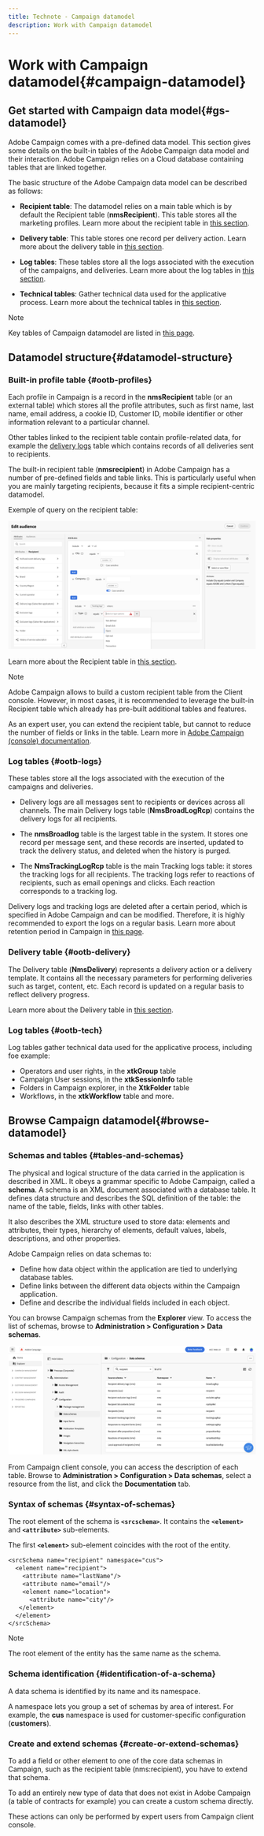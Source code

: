 ```yaml
---
title: Technote - Campaign datamodel
description: Work with Campaign datamodel 
---
```

# Work with Campaign datamodel{#campaign-datamodel}

## Get started with Campaign data model{#gs-datamodel}

Adobe Campaign comes with a pre-defined data model. This section gives some details on the built-in tables of the Adobe Campaign data model and their interaction. Adobe Campaign relies on a Cloud database containing tables that are linked together.

The basic structure of the Adobe Campaign data model can be described as follows:

* **Recipient table**: The datamodel relies on a main table which is by default the Recipient table (**nmsRecipient**). This table stores all the marketing profiles. Learn more about the recipient table in [this section](#ootb-profiles).

* **Delivery table**: This table stores one record per delivery action. Learn more about the delivery table in [this section](#ootb-delivery).

* **Log tables**: These tables store all the logs associated with the execution of the campaigns, and deliveries. Learn more about the log tables in [this section](#ootb-logs).

* **Technical tables**: Gather technical data used for the applicative process. Learn more about the technical tables in [this section](#ootb-tech).


>[!NOTE]
>
> Key tables of Campaign datamodel are listed in [this page](datamodel-tables.md).

## Datamodel structure{#datamodel-structure}

### Built-in profile table {#ootb-profiles}

Each profile in Campaign is a record in the **nmsRecipient** table (or an external table) which stores all the profile attributes, such as first name, last name, email address, a cookie ID, Customer ID, mobile identifier or other information relevant to a particular channel. 

Other tables linked to the recipient table contain profile-related data, for example the [delivery logs](#ootb-logs) table which contains records of all deliveries sent to recipients.

The built-in recipient table (**nmsrecipient**) in Adobe Campaign has a number of pre-defined fields and table links. This is particularly useful when you are mainly targeting recipients, because it fits a simple recipient-centric datamodel.

Exemple of query on the recipient table:

![](assets/recipient-query-sample.png)


Learn more about the Recipient table in [this section](datamodel-tables.md#nmsdelivery).


>[!NOTE]
>
> Adobe Campaign allows to build a custom recipient table from the Client console. However, in most cases, it is recommended to leverage the built-in Recipient table which already has pre-built additional tables and features.
>
> As an expert user, you can extend the recipient table, but cannot to reduce the number of fields or links in the table. Learn more in [Adobe Campaign (console) documentation](https://experienceleague.adobe.com/docs/campaign/campaign-v8/developer/shemas-forms/extend-schema.html).


### Log tables {#ootb-logs}

These tables store all the logs associated with the execution of the campaigns and deliveries.

* Delivery logs are all messages sent to recipients or devices across all channels. The main Delivery logs table (**NmsBroadLogRcp**) contains the delivery logs for all recipients.

* The **nmsBroadlog** table is the largest table in the system. It stores one record per message sent, and these records are inserted, updated to track the delivery status, and deleted when the history is purged.

* The **NmsTrackingLogRcp** table is the main Tracking logs table: it stores the tracking logs for all recipients. The tracking logs refer to reactions of recipients, such as email openings and clicks. Each reaction corresponds to a tracking log.
    
Delivery logs and tracking logs are deleted after a certain period, which is specified in Adobe Campaign and can be modified. Therefore, it is highly recommended to export the logs on a regular basis. Learn more about retention period in Campaign in [this page](retention.md).

### Delivery table {#ootb-delivery}

The Delivery table (**NmsDelivery**) represents a delivery action or a delivery template. It contains all the necessary parameters for performing deliveries such as target, content, etc. Each record is updated on a regular basis to reflect delivery progress.

Learn more about the Delivery table in [this section](datamodel-tables.md#NmsDelivery).

### Log tables {#ootb-tech}

Log tables gather technical data used for the applicative process, including foe example:

* Operators and user rights, in the **xtkGroup** table
* Campaign User sessions, in the **xtkSessionInfo** table
* Folders in Campaign explorer, in the **XtkFolder** table
* Workflows, in the **xtkWorkflow** table
  and more.

## Browse Campaign datamodel{#browse-datamodel}

### Schemas and tables {#tables-and-schemas}

The physical and logical structure of the data carried in the application is described in XML. It obeys a grammar specific to Adobe Campaign, called a **schema**. A schema is an XML document associated with a database table. It defines data structure and describes the SQL definition of the table: the name of the table, fields, links with other tables.

It also describes the XML structure used to store data: elements and attributes, their types, hierarchy of elements, default values, labels, descriptions, and other properties.

Adobe Campaign relies on data schemas to:

* Define how data object within the application are tied to underlying database tables.
* Define links between the different data objects within the Campaign application.
* Define and describe the individual fields included in each object.

You can browse Campaign schemas from the **Explorer** view. To access the list of schemas, browse to **Administration > Configuration > Data schemas**.

![](assets/data-schemas.png)

From Campaign client console, you can access the description of each table. Browse to **Administration > Configuration > Data schemas**, select a resource from the list, and click the **Documentation** tab.

### Syntax of schemas {#syntax-of-schemas}

The root element of the schema is **`<srcschema>`**. It contains the **`<element>`** and **`<attribute>`** sub-elements.

The first **`<element>`** sub-element coincides with the root of the entity.

```
<srcSchema name="recipient" namespace="cus">
  <element name="recipient">  
    <attribute name="lastName"/>
    <attribute name="email"/>
    <element name="location">
      <attribute name="city"/>
   </element>
  </element>
</srcSchema>
```

>[!NOTE]
>
>The root element of the entity has the same name as the schema.

### Schema identification {#identification-of-a-schema}

A data schema is identified by its name and its namespace.

A namespace lets you group a set of schemas by area of interest. For example, the **cus** namespace is used for customer-specific configuration (**customers**).

### Create and extend schemas {#create-or-extend-schemas}

To add a field or other element to one of the core data schemas in Campaign, such as the recipient table (nms:recipient), you have to extend that schema. 

To add an entirely new type of data that does not exist in Adobe Campaign (a table of contracts for example) you can create a custom schema directly. 

These actions can only be performed by expert users from Campaign client console.


